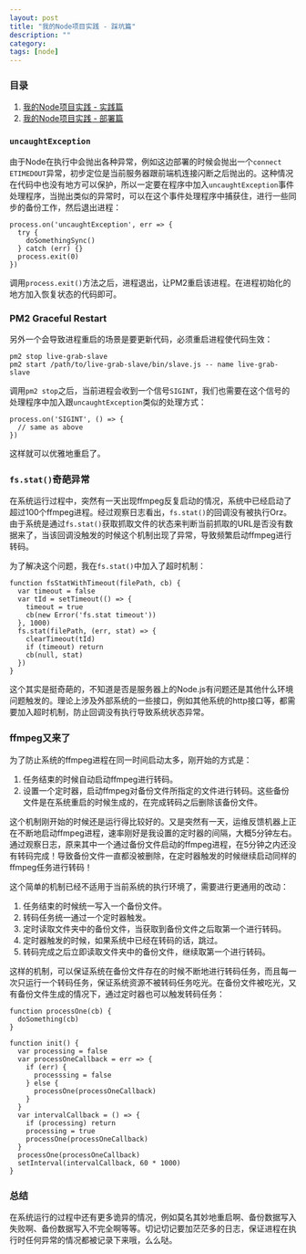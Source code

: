 ```yaml
---
layout: post
title: "我的Node项目实践 - 踩坑篇"
description: ""
category: 
tags: [node]
---
```


### 目录

1. [我的Node项目实践 - 实践篇](/posts/2016/08/18/node-project-in-action.html)
2. [我的Node项目实践 - 部署篇](/posts/2016/08/25/node-project-in-action.html)

### `uncaughtException`

由于Node在执行中会抛出各种异常，例如这边部署的时候会抛出一个`connect ETIMEDOUT`异常，初步定位是当前服务器跟前端机连接闪断之后抛出的。这种情况在代码中也没有地方可以保护，所以一定要在程序中加入`uncaughtException`事件处理程序，当抛出类似的异常时，可以在这个事件处理程序中捕获住，进行一些同步的备份工作，然后退出进程：

    process.on('uncaughtException', err => {
      try {
        doSomethingSync()
      } catch (err) {}
      process.exit(0)
    })

调用`process.exit()`方法之后，进程退出，让PM2重启该进程。在进程初始化的地方加入恢复状态的代码即可。

### PM2 Graceful Restart

另外一个会导致进程重启的场景是要更新代码，必须重启进程使代码生效：

    pm2 stop live-grab-slave
    pm2 start /path/to/live-grab-slave/bin/slave.js -- name live-grab-slave

调用`pm2 stop`之后，当前进程会收到一个信号`SIGINT`，我们也需要在这个信号的处理程序中加入跟`uncaughtException`类似的处理方式：

    process.on('SIGINT', () => {
      // same as above
    })

这样就可以优雅地重启了。

### `fs.stat()`奇葩异常

在系统运行过程中，突然有一天出现ffmpeg反复启动的情况，系统中已经启动了超过100个ffmpeg进程。经过观察日志看出，`fs.stat()`的回调没有被执行Orz。由于系统是通过`fs.stat()`获取抓取文件的状态来判断当前抓取的URL是否没有数据来了，当该回调没触发的时候这个机制出现了异常，导致频繁启动ffmpeg进行转码。

为了解决这个问题，我在`fs.stat()`中加入了超时机制：

    function fsStatWithTimeout(filePath, cb) {
      var timeout = false
      var tId = setTimeout(() => {
        timeout = true
        cb(new Error('fs.stat timeout'))
      }, 1000)
      fs.stat(filePath, (err, stat) => {
        clearTimeout(tId)
        if (timeout) return
        cb(null, stat)
      })
    }

这个其实是挺奇葩的，不知道是否是服务器上的Node.js有问题还是其他什么环境问题触发的。理论上涉及外部系统的一些接口，例如其他系统的http接口等，都需要加入超时机制，防止回调没有执行导致系统状态异常。

### ffmpeg又来了

为了防止系统的ffmpeg进程在同一时间启动太多，刚开始的方式是：

1. 任务结束的时候自动启动ffmpeg进行转码。
2. 设置一个定时器，启动ffmpeg对备份文件所指定的文件进行转码。这些备份文件是在系统重启的时候生成的，在完成转码之后删除该备份文件。

这个机制刚开始的时候还是运行得比较好的。又是突然有一天，运维反馈机器上正在不断地启动ffmpeg进程，速率刚好是我设置的定时器的间隔，大概5分钟左右。通过观察日志，原来其中一个通过备份文件启动的ffmpeg进程，在5分钟之内还没有转码完成！导致备份文件一直都没被删除，在定时器触发的时候继续启动同样的ffmpeg任务进行转码！

这个简单的机制已经不适用于当前系统的执行环境了，需要进行更通用的改动：

1. 任务结束的时候统一写入一个备份文件。
2. 转码任务统一通过一个定时器触发。
3. 定时读取文件夹中的备份文件，当获取到备份文件之后取第一个进行转码。
4. 定时器触发的时候，如果系统中已经在转码的话，跳过。
5. 转码完成之后立即读取文件夹中的备份文件，继续取第一个进行转码。

这样的机制，可以保证系统在备份文件存在的时候不断地进行转码任务，而且每一次只运行一个转码任务，保证系统资源不被转码任务吃光。在备份文件被吃光，又有备份文件生成的情况下，通过定时器也可以触发转码任务：

    function processOne(cb) {
      doSomething(cb)
    }

    function init() {
      var processing = false
      var processOneCallback = err => {
        if (err) {
          processsing = false
        } else {
          processOne(processOneCallback)
        }
      }
      var intervalCallback = () => {
        if (processing) return
        processing = true
        processOne(processOneCallback)
      }
      processOne(processOneCallback)
      setInterval(intervalCallback, 60 * 1000)
    }

### 总结

在系统运行的过程中还有更多诡异的情况，例如莫名其妙地重启啊、备份数据写入失败啊、备份数据写入不完全啊等等。切记切记要加茫茫多的日志，保证进程在执行时任何异常的情况都被记录下来哦，么么哒。
